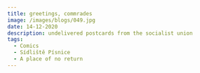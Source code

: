 ```yaml
---
title: greetings, commrades
image: /images/blogs/049.jpg
date: 14-12-2020
description: undelivered postcards from the socialist union
tags:
  - Comics
  - Sídliště Písnice
  - A place of no return
---
```

